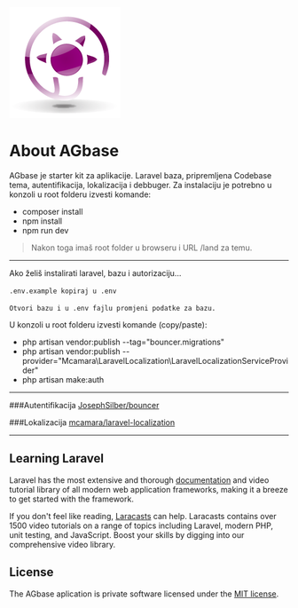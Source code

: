 ![alt text](public/media/aglogo.png "Logo Title Text 1")
# About AGbase

AGbase je starter kit za aplikacije. Laravel baza, pripremljena Codebase tema, autentifikacija, lokalizacija i debbuger. Za instalaciju je potrebno u konzoli u root folderu izvesti komande:

- composer install
- npm install
- npm run dev

> Nakon toga imaš root folder u browseru i URL /land za temu.

---

Ako želiš instalirati laravel, bazu i autorizaciju...

`.env.example kopiraj u .env`

`Otvori bazu i u .env fajlu promjeni podatke za bazu.`

U konzoli u root folderu izvesti komande (copy/paste):

- php artisan vendor:publish --tag="bouncer.migrations"
- php artisan vendor:publish --provider="Mcamara\LaravelLocalization\LaravelLocalizationServiceProvider"
- php artisan make:auth

---

###Autentifikacija 
[JosephSilber/bouncer](https://github.com/JosephSilber/bouncer)

###Lokalizacija
[mcamara/laravel-localization](https://github.com/mcamara/laravel-localization)

---

## Learning Laravel

Laravel has the most extensive and thorough [documentation](https://laravel.com/docs) and video tutorial library of all modern web application frameworks, making it a breeze to get started with the framework.

If you don't feel like reading, [Laracasts](https://laracasts.com) can help. Laracasts contains over 1500 video tutorials on a range of topics including Laravel, modern PHP, unit testing, and JavaScript. Boost your skills by digging into our comprehensive video library.


## License

The AGbase aplication is private software licensed under the [MIT license](https://opensource.org/licenses/MIT).
